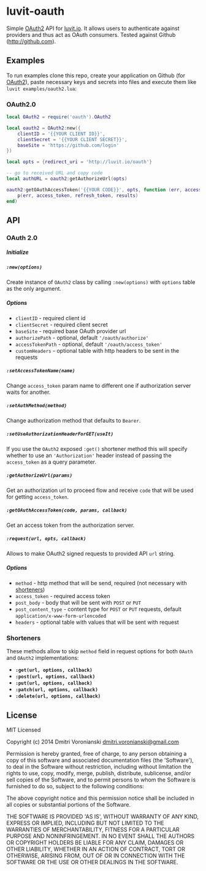 # luvit-oauth

Simple [OAuth2](http://en.wikipedia.org/wiki/OAuth2#OAuth_2.0) API for [luvit.io](http://luvit.io). It allows users to authenticate against providers and thus act as OAuth consumers. Tested against Github (http://github.com).

## Examples

To run examples clone this repo, create your application on Github (for [OAuth2](http://en.wikipedia.org/wiki/OAuth2#OAuth_2.0)), paste necessary keys and secrets into files and execute them like ``luvit examples/oauth2.lua``:

### OAuth2.0

```lua
local OAuth2 = require('oauth').OAuth2

local oauth2 = OAuth2:new({
	clientID = '{{YOUR CLIENT ID}}',
	clientSecret = '{{YOUR CLIENT SECRET}}',
	baseSite = 'https://github.com/login'
})

local opts = {redirect_uri = 'http://luvit.io/oauth'}

-- go to received URL and copy code
local authURL = oauth2:getAuthorizeUrl(opts)

oauth2:getOAuthAccessToken('{{YOUR CODE}}', opts, function (err, access_token, refresh_token, results)
	p(err, access_token, refresh_token, results)
end)
```

## API

### OAuth 2.0

##### Initialize

##### ``:new(options)``

Create instance of ``OAuth2`` class by calling ``:new(options)`` with ``options`` table as the only argument.

##### Options

- ``clientID`` - required client id
- ``clientSecret`` - required client secret
- ``baseSite`` - required base OAuth provider url
- ``authorizePath`` - optional, default ``'/oauth/authorize'``
- ``accessTokenPath`` - optional, default ``'/oauth/access_token'``
- ``customHeaders`` - optional table with http headers to be sent in the requests

##### ``:setAccessTokenName(name)``

Change ``access_token`` param name to different one if authorization server waits for another.

##### ``:setAuthMethod(method)``

Change authorization method that defaults to ``Bearer``.

##### ``:setUseAuthorizationHeaderForGET(useIt)``

If you use the ``OAuth2`` exposed ``:get()`` shortener method this will specify whether to use an ``'Authorization'`` header instead of passing the ``access_token`` as a query parameter.

##### ``:getAuthorizeUrl(params)``

Get an authorization url to proceed flow and receive ``code`` that will be used for getting ``access_token``.

##### ``:getOAuthAccessToken(code, params, callback)``

Get an access token from the authorization server.

##### ``:request(url, opts, callback)``

Allows to make OAuth2 signed requests to provided API ``url`` string.

##### Options

- ``method`` - http method that will be send, required (not necessary with [shorteners](https://github.com/luvitrocks/luvit-oauth#shorteners))
- ``access_token`` - required access token
- ``post_body`` - body that will be sent with ``POST`` or ``PUT``
- ``post_content_type`` - content type for ``POST`` or ``PUT`` requests, default ``application/x-www-form-urlencoded``
- ``headers`` - optional table with values that will be sent with request

### Shorteners

These methods allow to skip ``method`` field in request options for both ``OAuth`` and ``OAuth2`` implementations:

- **``:get(url, options, callback)``**
- **``:post(url, options, callback)``**
- **``:put(url, options, callback)``**
- **``:patch(url, options, callback)``**
- **``:delete(url, options, callback)``**

## License

MIT Licensed

Copyright (c) 2014 Dmitri Voronianski [dmitri.voronianski@gmail.com](mailto:dmitri.voronianski@gmail.com)

Permission is hereby granted, free of charge, to any person obtaining
a copy of this software and associated documentation files (the
'Software'), to deal in the Software without restriction, including
without limitation the rights to use, copy, modify, merge, publish,
distribute, sublicense, and/or sell copies of the Software, and to
permit persons to whom the Software is furnished to do so, subject to
the following conditions:

The above copyright notice and this permission notice shall be
included in all copies or substantial portions of the Software.

THE SOFTWARE IS PROVIDED 'AS IS', WITHOUT WARRANTY OF ANY KIND,
EXPRESS OR IMPLIED, INCLUDING BUT NOT LIMITED TO THE WARRANTIES OF
MERCHANTABILITY, FITNESS FOR A PARTICULAR PURPOSE AND NONINFRINGEMENT.
IN NO EVENT SHALL THE AUTHORS OR COPYRIGHT HOLDERS BE LIABLE FOR ANY
CLAIM, DAMAGES OR OTHER LIABILITY, WHETHER IN AN ACTION OF CONTRACT,
TORT OR OTHERWISE, ARISING FROM, OUT OF OR IN CONNECTION WITH THE
SOFTWARE OR THE USE OR OTHER DEALINGS IN THE SOFTWARE.
